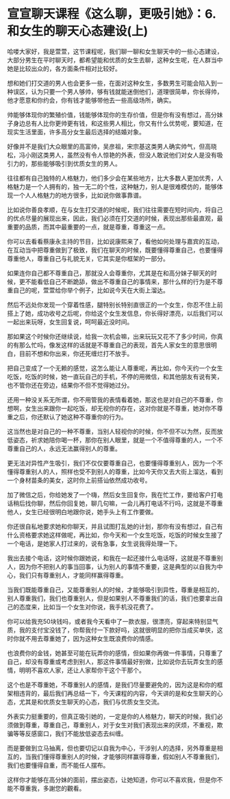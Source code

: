 # 宣宣聊天课程《这么聊，更吸引她》：6.和女生的聊天心态建设(上)

哈喽大家好，我是萱萱，这节课程呢，我们聊一聊和女生聊天中的一些心态建设，大部分男生在平时聊天时，都希望能和优质的女生去聊，这种女生呢，在人群当中她是比较出众的，各方面条件相对比较好。

想和她们打交道的男人也会更多一些，在面对这种女生，多数男生可能会陷入到一种误区，认为只要一个男人够帅，够有钱就能迷倒他们，道理很简单，你长得帅，他才愿意和你约会，你有钱才能够带他去一些高级场所，确实。

帅能够体现你的繁殖价值，钱能够体现你的生存价值，但是你有没有想过，高分妹子身边总有人比你更帅更有钱，和这些男人相比，你又有什么优势呢，要知道，在现实生活里面，许多高分女生最后选择的结婚对象。

好像并不是我们大众眼里的高富帅，吴彦祖，宋宗基这类男人确实帅气，但高晓松，冯小刚这类男人，虽然没有令人惊艳的外表，但没人敢说他们对女人是没有吸引力的，那些能够吸引到优质女生的男人。

往往都有自己独特的人格魅力，他们多少会在某些地方，比大多数人更加优秀，人格魅力是一个人拥有的，独一无二的个性，这种魅力，别人是很难模仿的，能够体现一个人人格魅力的地方很多，比如说你做事靠谱。

比如说你善良孝顺，在与女生打交道的时候呢，我们往往需要在短时间内，将自己的优点尽量的展现出来，因此，我们必须在打交道的时候，表现出那些最直观，最重要的品质，而其中最重要的一点，就是尊重，尊重这一点。

你可以去看看蔡康永主持的节目，比如说康熙来了，看他如何处理与嘉宾的互动，在互动当中把尊重做到了极致，我们在聊天的时候，既要懂得尊重自己，也要懂得尊重他人，尊重自己与礼貌无关，它其实是你框架的一部分。

如果连你自己都不尊重自己，那就没人会尊重你，尤其是在和高分妹子聊天的时候，更不能看低自己不断跪舔，做出不尊重自己的事情来，那什么样的行为是不尊重自己的呢，萱萱给你举个例子，比如说今天在大街上溜达。

然后不远处你发现一个穿着性感，腿特别长特别直很正的一个女生，你忍不住上前搭上了她，成功收号之后呢，你给这个女生发信息，你长得好漂亮，以后我们可以一起出来玩呀，女生回复说，呵呵最近没时间。

那如果这个时候你还继续说，给我一次机会嘛，出来玩玩又花不了多少时间，你真的有那么忙吗，像发这样的话就是不尊重自己的表现，首先人家女生的意思很明白，目前不想和你出来，你还死缠烂打不放手。

把自己变成了一个无赖的感觉，这怎么能让人尊重呢，再比如，你今天约一个女生吃饭，吃饭的时候，她一直玩自己的手机，不停的用微信，和其他朋友有说有笑，也不管你还在旁边，结果你不但不觉得她过分。

还用一种没关系无所谓，你不用管我的表情看着她，那这也是对自己的不尊重，你想啊，女生出来跟你一起吃饭，却无视你的存在，这对你就是不尊重，她对你不尊重之后，你还默认了她这种不尊重你的行为。

这当然也是对自己的一种不尊重，当别人轻视你的时候，你不但不以为然，反而放低姿态，祈求她陪你喝一杯，那你在别人眼里，就是一个不值得尊重的人，一个不尊重自己的人，永远无法赢得别人的尊重。

更无法对异性产生吸引，我们不仅仅要尊重自己，也要懂得尊重别人，因为一个不懂得尊重别人的人，照样也受不到别人的尊重，比如今天你又去大街上溜达，看到一个身材苗条的美女，这时你上前搭讪依然成功收号。

加了微信之后，你给她发了一个嗨，然后女生回复你，我在忙工作，要给客户打电话稍后找你聊，然后你回复她，聊几句嘛，一会儿再打电话不行吗，这就是不尊重他人，女生已经很明白地跟你说，她手头上有工作要做。

你还很自私地要求她和你聊天，并且试图打乱她的计划，那你有没有想过，自己有什么资格要求她这样做呢，再比如，你今天和一个女生吃饭，吃饭的时候女生接了一个电话，是她家人打过来的，说有急事，女生说我得处理一下。

我出去接个电话，这时候你跟她说，和我在一起还接什么电话呀，这就是不尊重别人，因为你不把别人的事当回事，认为别人的事情不重要，这是典型的以自我为中心，我们只有尊重别人，才能同样赢得尊重。

当我们既能尊重自己，又能尊重别人的时候，才能够吸引到异性，尊重是相互的，别人尊重我们，我们也尊重别人，但是如果别人不尊重我们的话，我们也要拿出自己的态度来，比如当一个女生对你说，我手机没花费了。

你可以给我充50块钱吗，或者我今天看中了一款衣服，很漂亮，穿起来特别显气质，我的支付宝没钱了，你帮我付一下款好吗，这就很明显的把你当成买单侠，这时你就不用去尊重她了，因为这种女生既浪费你的情感。

也浪费你的金钱，她甚至可能在玩弄你的感情，但如果你再做一件事情，只尊重了自己，却没有尊重或考虑到别人，那这件事情最好别做，比如说你去玩弄女生的感情，明明不喜欢人家，还让人家帮你干这个干那个。

这个也是不尊重她，不尊重别人的感情，是我们尽量要避免的，因为这是和你的框架相违背的，最后我们再总结一下，今天课程的内容，今天讲的是和女生聊天的心态，尤其是和优质女生聊天的心态，我们与优质女生交流。

外表实力挺重要的，但真正吸引她的，一定是你的人格魅力，聊天的时候，我们必须做到尊重，尊重自己，尊重别人，对于女生对我们表现出来的厌烦，不重视，欺骗等等反感窗口，我们不能放低姿态去纠缠。

而是要做到立马抽离，但也要切记以自我为中心，干涉别人的选择，另外尊重是相互的，当我们懂得尊重别人的时候，才能够同样赢得尊重，假如别人不尊重我们，我们也要懂得自重，而不能任人摆布。

这样你才能够在高分妹的面前，摆出姿态，让她知道，你可以不喜欢我，但是你不能不尊重我，多謝您的觀看。
